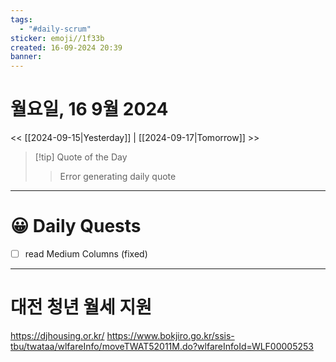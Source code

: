 ```yaml
---
tags:
  - "#daily-scrum"
sticker: emoji//1f33b
created: 16-09-2024 20:39
banner:
---
```

# 월요일, 16 9월 2024
<< [[2024-09-15|Yesterday]] | [[2024-09-17|Tomorrow]] >>

> [!tip] Quote of the Day  
> > Error generating daily quote

---

#  😀 Daily Quests
- [ ] read Medium Columns (fixed)

---

# 대전 청년 월세 지원
https://djhousing.or.kr/
https://www.bokjiro.go.kr/ssis-tbu/twataa/wlfareInfo/moveTWAT52011M.do?wlfareInfoId=WLF00005253